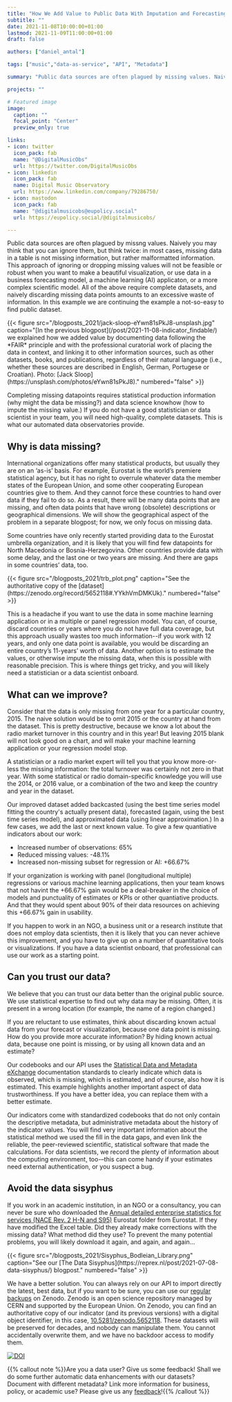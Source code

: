 ```yaml
---
title: "How We Add Value to Public Data With Imputation and Forecasting?"
subtitle: ""
date: 2021-11-08T10:00:00+01:00
lastmod: 2021-11-09T11:00:00+01:00
draft: false

authors: ["daniel_antal"]

tags: ["music","data-as-service", "API", "Metadata"]

summary: "Public data sources are often plagued by missing values. Naively you may think that you can ignore them, but think twice: in most cases, missing data in a table is not missing information, just malformatted information which will destroy your beautiful visualization or stop your application from working. In this example, we show how we increase the usable subset of a public dataset by 66.7%, which is a deal-breaker in panel regressions or machine learning (AI) solutions."

projects: ""

# Featured image
image:
  caption: ""
  focal_point: "Center"
  preview_only: true

links:
- icon: twitter
  icon_pack: fab
  name: "@DigitalMusicObs"
  url: https://twitter.com/DigitalMusicObs
- icon: linkedin
  icon_pack: fab
  name: Digital Music Observatory
  url: https://www.linkedin.com/company/79286750/
- icon: mastodon
  icon_pack: fab
  name: "@digitalmusicobs@eupolicy.social"
  url: https://eupolicy.social/@digitalmusicobs/

---
```


Public data sources are often plagued by missng values. Naively you may think that you can ignore them, but think twice: in most cases, missing data in a table is not missing information, but rather malformatted information. This approach of ignoring or dropping missing values will not be feasible or robust when you want to make a beautiful visualization, or use data in a business forecasting model, a machine learning (AI) applicaton, or a more complex scientific model. All of the above require complete datasets, and naively discarding missing data points amounts to an excessive waste of information. In this example we are continuing the example a not-so-easy to find public dataset.

<td style="text-align: center;">{{< figure src="/blogposts_2021/jack-sloop-eYwn81sPkJ8-unsplash.jpg" caption="[In the previous blogpost](/post/2021-11-08-indicator_findable/) we explained how we added value by documenting data following the *FAIR* principle and with the professional curatorial work of placing the data in context, and linking it to other information sources, such as other datasets, books, and publications, regardless of their natural language (i.e., whether these sources are described in English, German, Portugese or Croatian). Photo: [Jack Sloop](https://unsplash.com/photos/eYwn81sPkJ8)." numbered="false" >}}</td>

Completing missing datapoints requires statistical production information (why might the data be missing?) and data science knowhow (how to impute the missing value.) If you do not have a good statistician or data scientist in your team, you will need high-quality, complete datasets. This is what our automated data observatories provide.

## Why is data missing?

International organizations offer many statistical products, but usually they are on an ‘as-is’ basis. For example, Eurostat is the world’s premiere statistical agency, but it has no right to overrule whatever data the member states of the European Union, and some other cooperating European countries give to them. And they cannot force these countries to hand over data if they fail to do so. As a result, there will be many data points that are missing, and often data points that have wrong (obsolete) descriptions or geographical dimensions. We will show the geographical aspect of the problem in a separate blogpost; for now, we only focus on missing data.

Some countries have only recently started providing data to the Eurostat umbrella organization, and it is likely that you will find few datapoints for North Macedonia or Bosnia-Herzegovina. Other countries provide data with some delay, and the last one or two years are missing. And there are gaps in some countries’ data, too.

<td style="text-align: center;">{{< figure src="/blogposts_2021/trb_plot.png" caption="See the authoritative copy of the [dataset](https://zenodo.org/record/5652118#.YYkhVmDMKUk)." numbered="false" >}}</td>

This is a headache if you want to use the data in some machine learning application or in a multiple or panel regression model. You can, of course, discard countries or years where you do not have full data coverage, but this approach usually wastes too much information--if you work with 12 years, and only one data point is available, you would be discarding an entire country’s 11-years’ worth of data. Another option is to estimate the values, or otherwise impute the missing data, when this is possible with reasonable precision. This is where things get tricky, and you will likely need a statistician or a data scientist onboard.

## What can we improve?

Consider that the data is only missing from one year for a particular country, 2015. The naive solution would be to omit 2015 or the country at hand from the dataset. This is pretty destructive, because we know a lot about the radio market turnover in this country and in this year! But leaving 2015 blank will not look good on a chart, and will make your machine learning application or your regression model stop.

A statistician or a radio market expert will tell you that you know more-or-less the missing information: the total turnover was certainly not zero in that year.  With some statistical or radio domain-specific knowledge you will use the 2014, or 2016 value, or a combination of the two and keep the country and year in the dataset.

Our improved dataset added backcasted (using the best time series model fitting the country's actually present data), forecasted (again, using the best time series model), and approximated data (using linear approximation.) In a few cases, we add the last or next known value.  To give a few quantiative indicators about our work:

- Increased number of observations: 65%
- Reduced missing values: -48.1%
- Increased non-missing subset for regression or AI: +66.67%

If your organization is working with panel (longitudional multiple) regressions or various machine learning applications, then your team knows that not havint the +66.67% gain would be a deal-breaker in the choice of models and punctuality of estimates or KPIs or other quantiative products. And that they would spent about 90% of their data resources on achieving this +66.67% gain in usability.

If you happen to work in an NGO, a business unit or a research institute that does not employ data scientists, then it is likely that you can never achieve this improvement, and you have to give up on a number of quantitative tools or visualizations. If you  have a data scientist onboard, that professional can use our work as a starting point.

## Can you trust our data?

We believe that you can trust our data better than the original public source. We use statistical expertise to find out why data may be missing. Often, it is present in a wrong location (for example, the name of a region changed.)

If you are reluctant to use estimates, think about discarding known actual data from your forecast or visualization, because one data point is missing.  How do you provide more accurate information? By hiding known actual data, because one point is missing, or by using all known data and an estimate?

Our codebooks and our API uses the [Statistical Data and Metadata eXchange](https://sdmx.org/?page_id=3215/) documentation standards to clearly indicate which data is observed, which is missing, which is estimated, and of course, also how it is estimated. 
This example highlights another important aspect of data trustworthiness. If you have a better idea, you can replace them with a better estimate.  

Our indicators come with standardized codebooks that do not only contain the descriptive metadata, but administrative metadata about the history of the indicator values. You will find very important information about the statistical method we used the fill in the data gaps, and even link the reliable, the peer-reviewed scientific, statistical software that made the calculations. For data scientists, we record the plenty of information about the computing environment, too-–this can come handy if your estimates need external authentication, or you suspect a bug.

## Avoid the data sisyphus

If you work in an academic institution, in an NGO or a consultancy, you can never be sure who downloaded the [Annual detailed enterprise statistics for services (NACE Rev. 2 H-N and S95)](https://appsso.eurostat.ec.europa.eu/nui/show.do?dataset=sbs_na_1a_se_r2&lang=en) Eurostat folder from Eurostat. If they have modified the Excel table. Did they already make corrections with the missing data? What method did they use? To prevent the many potential problems, you will likely download it again, and again, and again...

<td style="text-align: center;">{{< figure src="/blogposts_2021/Sisyphus_Bodleian_Library.png" caption="See our [The Data Sisyphus](https://reprex.nl/post/2021-07-08-data-sisyphus/) blogpost." numbered="false" >}}</td>

We have a better solution. You can always rely on our API to import directly the latest, best data, but if you want to be sure, you can use our [regular backups](https://zenodo.org/record/5652118#.YYhGOGDMLIU) on Zenodo. Zenodo is an open science repository managed by CERN and supported by the European Union. On Zenodo, you can find an authoritative copy of our indicator (and its previous versions) with a digital object identifier, in this case, [10.5281/zenodo.5652118](https://doi.org/10.5281/zenodo.5652118). These datasets will be preserved for decades, and nobody can manipulate them. You cannot accidentally overwrite them, and we have no backdoor access to modify them.

[![DOI](https://zenodo.org/badge/DOI/10.5281/zenodo.5652118.svg)](https://doi.org/10.5281/zenodo.5652118)

{{% callout note %}}Are you a data user? Give us some feedback! Shall we do some further automatic data enhancements with our datasets? Document with different metadata? Link more information for business, policy, or academic use? Please  give us any [feedback](https://reprex.nl/#contact)!{{% /callout %}}

